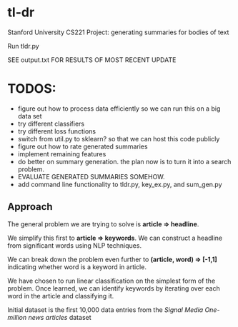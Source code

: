 # tl-dr
Stanford University CS221 Project: generating summaries for bodies of text

Run tldr.py

SEE output.txt FOR RESULTS OF MOST RECENT UPDATE

# TODOS:
-   figure out how to process data efficiently so we can run this on a big data set
-   try different classifiers
-   try different loss functions
-   switch from util.py to sklearn?  so that we can host this code publicly
-   figure out how to rate generated summaries
-   implement remaining features
-   do better on summary generation.  the plan now is to turn it into a search problem.
-   EVALUATE GENERATED SUMMARIES SOMEHOW.
-   add command line functionality to tldr.py, key_ex.py, and sum_gen.py  

## Approach
The general problem we are trying to solve is **article => headline**.

We simplify this first to **article => keywords**.  We can construct a headline from
significant words using NLP techniques.

We can break down the problem even further to **(article, word) => [-1,1\]** indicating
whether word is a keyword in article.

We have chosen to run linear classification on the simplest form of the problem.
Once learned, we can identify keywords by iterating over each word in the article
and classifying it.

Initial dataset is the first 10,000 data entries from the *Signal Media One-million news articles* dataset
